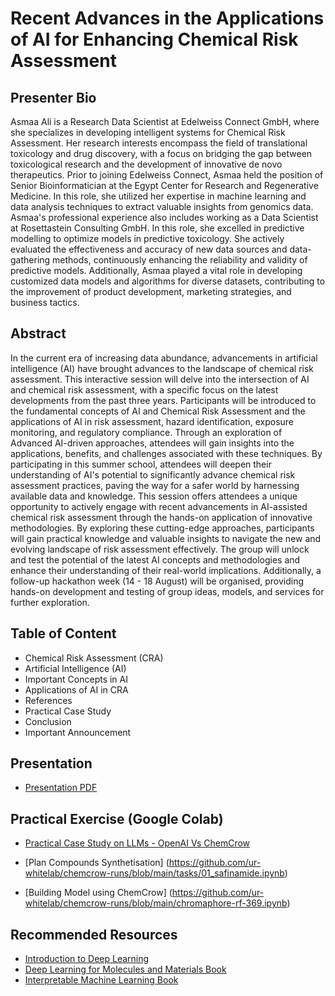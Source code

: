 # Recent Advances in the Applications of AI for Enhancing Chemical Risk Assessment

## Presenter Bio


Asmaa Ali is a Research Data Scientist at Edelweiss Connect GmbH, where she specializes in developing intelligent systems for Chemical Risk Assessment. Her research interests encompass the field of translational toxicology and drug discovery, with a focus on bridging the gap between toxicological research and the development of innovative de novo therapeutics. Prior to joining Edelweiss Connect, Asmaa held the position of Senior Bioinformatician at the Egypt Center for Research and Regenerative Medicine. In this role, she utilized her expertise in machine learning and data analysis techniques to extract valuable insights from genomics data. Asmaa's professional experience also includes working as a Data Scientist at Rosettastein Consulting GmbH. In this role, she excelled in predictive modelling to optimize models in predictive toxicology. She actively evaluated the effectiveness and accuracy of new data sources and data-gathering methods, continuously enhancing the reliability and validity of predictive models. Additionally, Asmaa played a vital role in developing customized data models and algorithms for diverse datasets, contributing to the improvement of product development, marketing strategies, and business tactics.


## Abstract

In the current era of increasing data abundance, advancements in artificial intelligence (AI) have brought advances to the landscape of chemical risk assessment. This interactive session will delve into the intersection of AI and chemical risk assessment, with a specific focus on the latest developments from the past three years. Participants will be introduced to the fundamental concepts of AI and Chemical Risk Assessment and the applications of AI in risk assessment, hazard identification, exposure monitoring, and regulatory compliance. Through an exploration of Advanced AI-driven approaches, attendees will gain insights into the applications, benefits, and challenges associated with these techniques. By participating in this summer school, attendees will deepen their understanding of AI's potential to significantly advance chemical risk assessment practices, paving the way for a safer world by harnessing available data and knowledge. This session offers attendees a unique opportunity to actively engage with recent advancements in AI-assisted chemical risk assessment through the hands-on application of innovative methodologies. By exploring these cutting-edge approaches, participants will gain practical knowledge and valuable insights to navigate the new and evolving landscape of risk assessment effectively. The group will unlock and test the potential of the latest AI concepts and methodologies and enhance their understanding of their real-world implications. Additionally, a follow-up hackathon week (14 - 18 August) will be organised, providing hands-on development and testing of group ideas, models, and services for further exploration.


## Table of Content

- Chemical Risk Assessment (CRA)
- Artificial Intelligence (AI)
- Important Concepts in AI
- Applications of AI in CRA
- References
- Practical Case Study
- Conclusion
- Important Announcement



## Presentation

- [Presentation PDF]()

## Practical Exercise (Google Colab)

- [Practical Case Study on LLMs - OpenAI Vs ChemCrow](https://colab.research.google.com/drive/1HcQ9iKm_71h04MiBG3gs_1br7nCHR7xd?usp=sharing)

- [Plan Compounds Synthetisation] (https://github.com/ur-whitelab/chemcrow-runs/blob/main/tasks/01_safinamide.ipynb)
- [Building Model using ChemCrow] (https://github.com/ur-whitelab/chemcrow-runs/blob/main/chromaphore-rf-369.ipynb)

## Recommended Resources

- [Introduction to Deep Learning ](https://github.com/dennishnf/intro-to-deep-learning)
- [Deep Learning for Molecules and Materials Book](https://github.com/whitead/dmol-book/blob/main/README.md)
- [Interpretable Machine Learning Book](https://christophm.github.io/interpretable-ml-book/)



